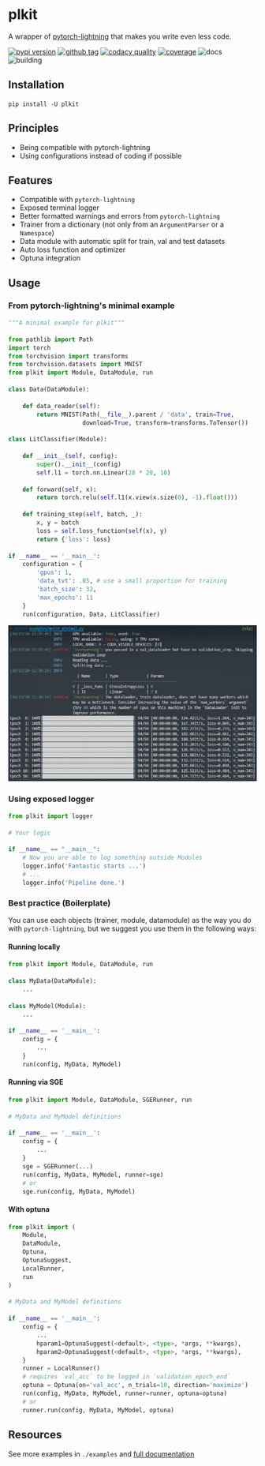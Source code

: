 # plkit

A wrapper of [pytorch-lightning][1] that makes you write even less code.

[![pypi version][3]][4] [![github tag][5]][6] [![codacy quality][7]][8] [![coverage][9]][8] ![docs][10] ![building][11]

## Installation

```
pip install -U plkit
```

## Principles

- Being compatible with pytorch-lightning
- Using configurations instead of coding if possible

## Features
- Compatible with `pytorch-lightning`
- Exposed terminal logger
- Better formatted warnings and errors from `pytorch-lightning`
- Trainer from a dictionary (not only from an `ArgumentParser` or a `Namespace`)
- Data module with automatic split for train, val and test datasets
- Auto loss function and optimizer
- Optuna integration

## Usage

### From pytorch-lightning's minimal example

```python
"""A minimal example for plkit"""

from pathlib import Path
import torch
from torchvision import transforms
from torchvision.datasets import MNIST
from plkit import Module, DataModule, run

class Data(DataModule):

    def data_reader(self):
        return MNIST(Path(__file__).parent / 'data', train=True,
                     download=True, transform=transforms.ToTensor())

class LitClassifier(Module):

    def __init__(self, config):
        super().__init__(config)
        self.l1 = torch.nn.Linear(28 * 28, 10)

    def forward(self, x):
        return torch.relu(self.l1(x.view(x.size(0), -1).float()))

    def training_step(self, batch, _):
        x, y = batch
        loss = self.loss_function(self(x), y)
        return {'loss': loss}

if __name__ == '__main__':
    configuration = {
        'gpus': 1,
        'data_tvt': .05, # use a small proportion for training
        'batch_size': 32,
        'max_epochs': 11
    }
    run(configuration, Data, LitClassifier)
```

![MNIST_minimal](./mnist_minimal.png)

### Using exposed logger

```python
from plkit import logger

# Your logic

if __name__ == "__main__":
    # Now you are able to log something outside Modules
    logger.info('Fantastic starts ...')
    # ...
    logger.info('Pipeline done.')
```

### Best practice (Boilerplate)

You can use each objects (trainer, module, datamodule) as the way you do with `pytorch-lightning`, but we suggest you use them in the following ways:

#### Running locally

```python
from plkit import Module, DataModule, run

class MyData(DataModule):
    ...

class MyModel(Module):
    ...

if __name__ == '__main__':
    config = {
        ...
    }
    run(config, MyData, MyModel)
```

#### Running via SGE

```python
from plkit import Module, DataModule, SGERunner, run

# MyData and MyModel definitions

if __name__ == '__main__':
    config = {
        ...
    }
    sge = SGERunner(...)
    run(config, MyData, MyModel, runner=sge)
    # or
    sge.run(config, MyData, MyModel)
```

#### With optuna

```python
from plkit import (
    Module,
    DataModule,
    Optuna,
    OptunaSuggest,
    LocalRunner,
    run
)

# MyData and MyModel definitions

if __name__ == '__main__':
    config = {
        ...
        hparam1=OptunaSuggest(<default>, <type>, *args, **kwargs),
        hparam2=OptunaSuggest(<default>, <type>, *args, **kwargs),
    }
    runner = LocalRunner()
    # requires `val_acc` to be logged in `validation_epoch_end`
    optuna = Optuna(on='val_acc', n_trials=10, direction='maximize')
    run(config, MyData, MyModel, runner=runner, optuna=optuna)
    # or
    runner.run(config, MyData, MyModel, optuna)
```

## Resources

See more examples in `./examples` and [full documentation][2]


[1]: https://github.com/PyTorchLightning/pytorch-lightning
[2]: https://pwwang.github.com/plkit
[3]: https://img.shields.io/pypi/v/plkit?style=flat-square
[4]: https://pypi.org/project/plkit/
[5]: https://img.shields.io/github/v/tag/pwwang/plkit?style=flat-square
[6]: https://github.com/pwwang/plkit
[7]: https://img.shields.io/codacy/grade/60b6b06fa06c4539b4a7b48ba30fd2bb?style=flat-square
[8]: https://app.codacy.com/gh/pwwang/plkit
[9]: https://img.shields.io/codacy/coverage/60b6b06fa06c4539b4a7b48ba30fd2bb?style=flat-square
[10]: https://img.shields.io/github/workflow/status/pwwang/plkit/Build%20Docs?label=docs&style=flat-square
[11]: https://img.shields.io/github/workflow/status/pwwang/plkit/Build%20and%20Deploy?style=flat-square
